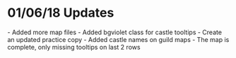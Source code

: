 <h1>01/06/18 Updates</h1>
- Added more map files
- Added bgviolet class for castle tooltips
- Create an updated practice copy
- Added castle names on guild maps
- The map is complete, only missing tooltips on last 2 rows
